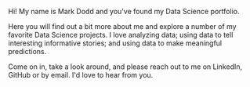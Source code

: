 <!--
.. title: Welcome to Mark Dodd's Data Science Journey
.. slug: index
.. date: 2020-04-15 09:04:27 UTC-06:00
.. tags:
.. category:
.. link:
.. description:
.. type: text
-->

Hi! My name is Mark Dodd and you've found my Data Science portfolio. 

Here you will find out a bit more about me and explore a number of my favorite Data Science projects. I love analyzing data; using data to tell interesting informative stories; and using data to make meaningful predictions.

Come on in, take a look around, and please reach out to me on LinkedIn, GitHub or by email. I'd love to hear from you.
